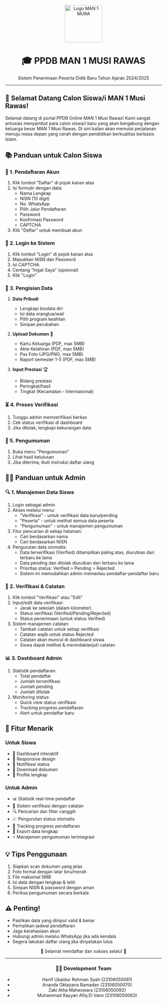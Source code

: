 <div align="center">
  <img src="https://freeimghost.net/images/2025/04/04/logo_kemenag.png" alt="Logo MAN 1 MURA" width="120">
  <h1>🎓 PPDB MAN 1 MUSI RAWAS</h1>
  <p>Sistem Penerimaan Peserta Didik Baru Tahun Ajaran 2024/2025</p>
</div>

---

## 🌟 Selamat Datang Calon Siswa/i MAN 1 Musi Rawas!

Selamat datang di portal PPDB Online MAN 1 Musi Rawas! Kami sangat antusias menyambut para calon siswa/i baru yang akan bergabung dengan keluarga besar MAN 1 Musi Rawas. Di sini kalian akan memulai perjalanan menuju masa depan yang cerah dengan pendidikan berkualitas berbasis Islam.

## 📚 Panduan untuk Calon Siswa

### 🔑 1. Pendaftaran Akun
1. Klik tombol "Daftar" di pojok kanan atas
2. Isi formulir dengan data:
   - Nama Lengkap
   - NISN (10 digit)
   - No. WhatsApp
   - Pilih Jalur Pendaftaran
   - Password
   - Konfirmasi Password
   - CAPTCHA
3. Klik "Daftar" untuk membuat akun

### 🔐 2. Login ke Sistem
1. Klik tombol "Login" di pojok kanan atas
2. Masukkan NISN dan Password
3. Isi CAPTCHA
4. Centang "Ingat Saya" (opsional)
5. Klik "Login"

### 📝 3. Pengisian Data
1. **Data Pribadi**
   - Lengkapi biodata diri
   - Isi data orangtua/wali
   - Pilih program keahlian
   - Simpan perubahan

2. **Upload Dokumen** 📎
   - Kartu Keluarga (PDF, max 5MB)
   - Akte Kelahiran (PDF, max 5MB)
   - Pas Foto (JPG/PNG, max 5MB)
   - Raport semester 1-5 (PDF, max 5MB)

3. **Input Prestasi** 🏆
   - Bidang prestasi
   - Peringkat/hasil
   - Tingkat (Kecamatan - Internasional)

### ⏳ 4. Proses Verifikasi
1. Tunggu admin memverifikasi berkas
2. Cek status verifikasi di dashboard
3. Jika ditolak, lengkapi kekurangan data

### 📢 5. Pengumuman
1. Buka menu "Pengumuman"
2. Lihat hasil kelulusan
3. Jika diterima, ikuti instruksi daftar ulang

## 👨‍💼 Panduan untuk Admin

### 🔍 1. Manajemen Data Siswa
1. Login sebagai admin
2. Akses melalui menu:
   - "Verifikasi" - untuk verifikasi data baru/pending
   - "Peserta" - untuk melihat semua data peserta
   - "Pengumuman" - untuk manajemen pengumuman
3. Fitur pencarian di setiap halaman:
   - Cari berdasarkan nama
   - Cari berdasarkan NISN
4. Pengurutan data otomatis:
   - Data terverifikasi (Verified) ditampilkan paling atas, diurutkan dari terbaru ke lama
   - Data pending dan ditolak diurutkan dari terbaru ke lama  
   - Prioritas status: Verified > Pending > Rejected
   - Sistem ini memudahkan admin memantau pendaftar-pendaftar baru

### 📏 2. Verifikasi & Catatan
1. Klik tombol "Verifikasi" atau "Edit"
2. Input/edit data verifikasi:
   - Jarak ke sekolah (dalam kilometer)
   - Status verifikasi (Verified/Pending/Rejected)
   - Status penerimaan (untuk status Verified)
3. Sistem manajemen catatan:
   - Tambah catatan untuk setiap verifikasi
   - Catatan wajib untuk status Rejected
   - Catatan akan muncul di dashboard siswa
   - Siswa dapat melihat & menindaklanjuti catatan

### 📊 3. Dashboard Admin
1. Statistik pendaftaran:
   - Total pendaftar
   - Jumlah terverifikasi
   - Jumlah pending
   - Jumlah ditolak
2. Monitoring status:
   - Quick view status verifikasi
   - Tracking progress pendaftaran
   - Alert untuk pendaftar baru

## 🎨 Fitur Menarik

### Untuk Siswa
- 🎯 Dashboard interaktif
- 📱 Responsive design
- 🔔 Notifikasi status
- 📄 Download dokumen
- 👥 Profile lengkap

### Untuk Admin
- 📊 Statistik real-time pendaftar
- 📝 Sistem verifikasi dengan catatan
- 🔍 Pencarian dan filter canggih
- 📈 Pengurutan status otomatis
- 🎯 Tracking progress pendaftaran
- 📩 Export data lengkap
- ⚡ Manajemen pengumuman terintegrasi

## 💡 Tips Penggunaan
1. Siapkan scan dokumen yang jelas
2. Foto formal dengan latar biru/merah
3. File maksimal 5MB
4. Isi data dengan lengkap & teliti
5. Simpan NISN & password dengan aman
6. Periksa pengumuman secara berkala

## ⚠️ Penting!
- Pastikan data yang diinput valid & benar
- Perhatikan jadwal pendaftaran
- Jaga kerahasiaan akun
- Hubungi admin melalui WhatsApp jika ada kendala
- Segera lakukan daftar ulang jika dinyatakan lulus

<div align="center">
  <p>💫 Selamat mendaftar dan sukses selalu! 💫</p>
  
  ---
  ### 👨‍💻 Development Team
  - Hanif Ubaidur Rohman Syah (23106050081)
  - Ananda Oktazana Ramadan (23106050070)
  - Zaki Atha Maheswara (23106050092)
  - Muhammad Rayyan Afiq El Vann (23106050063)
  
</div>
